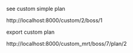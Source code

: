 see custom simple plan  

 http://localhost:8000/custom/2/boss/1


export custom plan

http://localhost:8000/custom_mrt/boss/7/plan/2